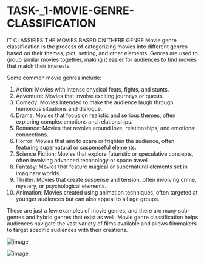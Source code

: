 # TASK-_1-MOVIE-GENRE-CLASSIFICATION
IT CLASSIFIES THE MOVIES BASED ON THERE GENRE
Movie genre classification is the process of categorizing movies into different genres based on their themes, plot, setting, and other elements. Genres are used to group similar movies together, making it easier for audiences to find movies that match their interests.

Some common movie genres include:

1. Action: Movies with intense physical feats, fights, and stunts.
2. Adventure: Movies that involve exciting journeys or quests.
3. Comedy: Movies intended to make the audience laugh through humorous situations and dialogue.
4. Drama: Movies that focus on realistic and serious themes, often exploring complex emotions and relationships.
5. Romance: Movies that revolve around love, relationships, and emotional connections.
6. Horror: Movies that aim to scare or frighten the audience, often featuring supernatural or suspenseful elements.
7. Science Fiction: Movies that explore futuristic or speculative concepts, often involving advanced technology or space travel.
8. Fantasy: Movies that feature magical or supernatural elements set in imaginary worlds.
9. Thriller: Movies that create suspense and tension, often involving crime, mystery, or psychological elements.
10. Animation: Movies created using animation techniques, often targeted at younger audiences but can also appeal to all age groups.

These are just a few examples of movie genres, and there are many sub-genres and hybrid genres that exist as well. Movie genre classification helps audiences navigate the vast variety of films available and allows filmmakers to target specific audiences with their creations.


![image](https://github.com/SURENDRAREDDY0/TASK-_1-MOVIE-GENRE-CLASSIFICATION/assets/128321431/f38c0a94-17a1-4e3a-9b9a-a3fc601920d1)


![image](https://github.com/SURENDRAREDDY0/TASK-_1-MOVIE-GENRE-CLASSIFICATION/assets/128321431/8279dfb1-34a5-455b-8f66-9aeeccd46f25)
